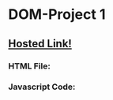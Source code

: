 # DOM-Project 1

## [Hosted Link!](https://hsc92180.github.io/Geekster_Projects/DOM_Project1/)

### HTML File:



### Javascript Code: